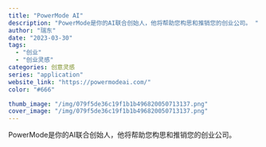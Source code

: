 ```yaml
---
title: "PowerMode AI"
description: "PowerMode是你的AI联合创始人，他将帮助您构思和推销您的创业公司。 "
author: "瑞东"
date: "2023-03-30"
tags:
  - "创业"
  - "创业灵感"
categories: 创意灵感
series: "application"
website_link: "https://powermodeai.com/"
color: "#666"

thumb_image: "/img/079f5de36c19f1b1b496820050713137.png"
cover_image: "/img/079f5de36c19f1b1b496820050713137.png"
---
```


PowerMode是你的AI联合创始人，他将帮助您构思和推销您的创业公司。 